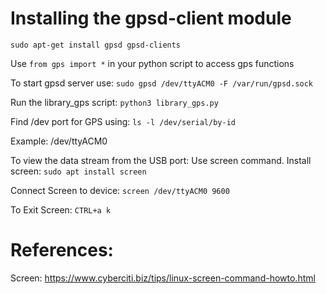 # Installing the gpsd-client module
```shell
sudo apt-get install gpsd gpsd-clients
```
Use `from gps import *` in your python script to access gps functions

To start gpsd server use:
`sudo gpsd /dev/ttyACM0 -F /var/run/gpsd.sock`

Run the library_gps script:
`python3 library_gps.py`

Find /dev port for GPS using:
`ls -l /dev/serial/by-id`

Example: /dev/ttyACM0

To view the data stream from the USB port:
Use screen command.
Install screen:
`sudo apt install screen`

Connect Screen to device:
`screen /dev/ttyACM0 9600`

To Exit Screen:
`CTRL+a k`

# References:
Screen: https://www.cyberciti.biz/tips/linux-screen-command-howto.html

